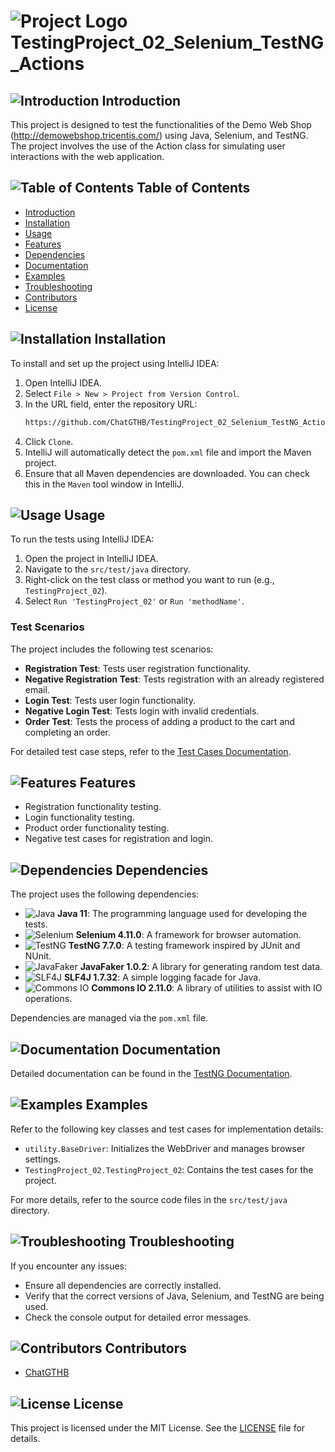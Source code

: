 
# ![Project Logo](https://img.icons8.com/ios-filled/50/000000/test-tube.png) TestingProject_02_Selenium_TestNG_Actions

## ![Introduction](https://img.icons8.com/ios-filled/24/000000/info.png) Introduction
This project is designed to test the functionalities of the Demo Web Shop (http://demowebshop.tricentis.com/) using Java, Selenium, and TestNG. The project involves the use of the Action class for simulating user interactions with the web application.

## ![Table of Contents](https://img.icons8.com/ios-filled/24/000000/list.png) Table of Contents
- [Introduction](#introduction)
- [Installation](#installation)
- [Usage](#usage)
- [Features](#features)
- [Dependencies](#dependencies)
- [Documentation](#documentation)
- [Examples](#examples)
- [Troubleshooting](#troubleshooting)
- [Contributors](#contributors)
- [License](#license)

## ![Installation](https://img.icons8.com/ios-filled/24/000000/download.png) Installation
To install and set up the project using IntelliJ IDEA:

1. Open IntelliJ IDEA.
2. Select `File > New > Project from Version Control`.
3. In the URL field, enter the repository URL:
    ```sh
    https://github.com/ChatGTHB/TestingProject_02_Selenium_TestNG_Actions
    ```
4. Click `Clone`.
5. IntelliJ will automatically detect the `pom.xml` file and import the Maven project.
6. Ensure that all Maven dependencies are downloaded. You can check this in the `Maven` tool window in IntelliJ.

## ![Usage](https://img.icons8.com/ios-filled/24/000000/play.png) Usage
To run the tests using IntelliJ IDEA:

1. Open the project in IntelliJ IDEA.
2. Navigate to the `src/test/java` directory.
3. Right-click on the test class or method you want to run (e.g., `TestingProject_02`).
4. Select `Run 'TestingProject_02'` or `Run 'methodName'`.

### Test Scenarios
The project includes the following test scenarios:

- **Registration Test**: Tests user registration functionality.
- **Negative Registration Test**: Tests registration with an already registered email.
- **Login Test**: Tests user login functionality.
- **Negative Login Test**: Tests login with invalid credentials.
- **Order Test**: Tests the process of adding a product to the cart and completing an order.

For detailed test case steps, refer to the [Test Cases Documentation](./src/test/java/TestingProject_02/TestingProject_02).
## ![Features](https://img.icons8.com/ios-filled/24/000000/star.png) Features
- Registration functionality testing.
- Login functionality testing.
- Product order functionality testing.
- Negative test cases for registration and login.

## ![Dependencies](https://img.icons8.com/ios-filled/24/000000/dependency.png) Dependencies
The project uses the following dependencies:

- ![Java](https://img.shields.io/badge/Java-11-blue?logo=java) **Java 11**: The programming language used for developing the tests.
- ![Selenium](https://img.shields.io/badge/Selenium-4.11.0-green?logo=selenium) **Selenium 4.11.0**: A framework for browser automation.
- ![TestNG](https://img.shields.io/badge/TestNG-7.7.0-brightgreen?logo=testng) **TestNG 7.7.0**: A testing framework inspired by JUnit and NUnit.
- ![JavaFaker](https://img.shields.io/badge/JavaFaker-1.0.2-yellow?logo=java) **JavaFaker 1.0.2**: A library for generating random test data.
- ![SLF4J](https://img.shields.io/badge/SLF4J-1.7.32-orange?logo=slf4j) **SLF4J 1.7.32**: A simple logging facade for Java.
- ![Commons IO](https://img.shields.io/badge/Commons%20IO-2.11.0-lightgrey?logo=apache) **Commons IO 2.11.0**: A library of utilities to assist with IO operations.

Dependencies are managed via the `pom.xml` file.

## ![Documentation](https://img.icons8.com/ios-filled/24/000000/book.png) Documentation
Detailed documentation can be found in the [TestNG Documentation](https://testng.org/doc/).

## ![Examples](https://img.icons8.com/ios-filled/24/000000/code-file.png) Examples
Refer to the following key classes and test cases for implementation details:

- `utility.BaseDriver`: Initializes the WebDriver and manages browser settings.
- `TestingProject_02.TestingProject_02`: Contains the test cases for the project.

For more details, refer to the source code files in the `src/test/java` directory.

## ![Troubleshooting](https://img.icons8.com/ios-filled/24/000000/bug.png) Troubleshooting
If you encounter any issues:
- Ensure all dependencies are correctly installed.
- Verify that the correct versions of Java, Selenium, and TestNG are being used.
- Check the console output for detailed error messages.

## ![Contributors](https://img.icons8.com/ios-filled/24/000000/conference-call.png) Contributors
- [ChatGTHB](https://github.com/ChatGTHB)

## ![License](https://img.icons8.com/ios-filled/24/000000/license.png) License
This project is licensed under the MIT License. See the [LICENSE](LICENSE) file for details.
